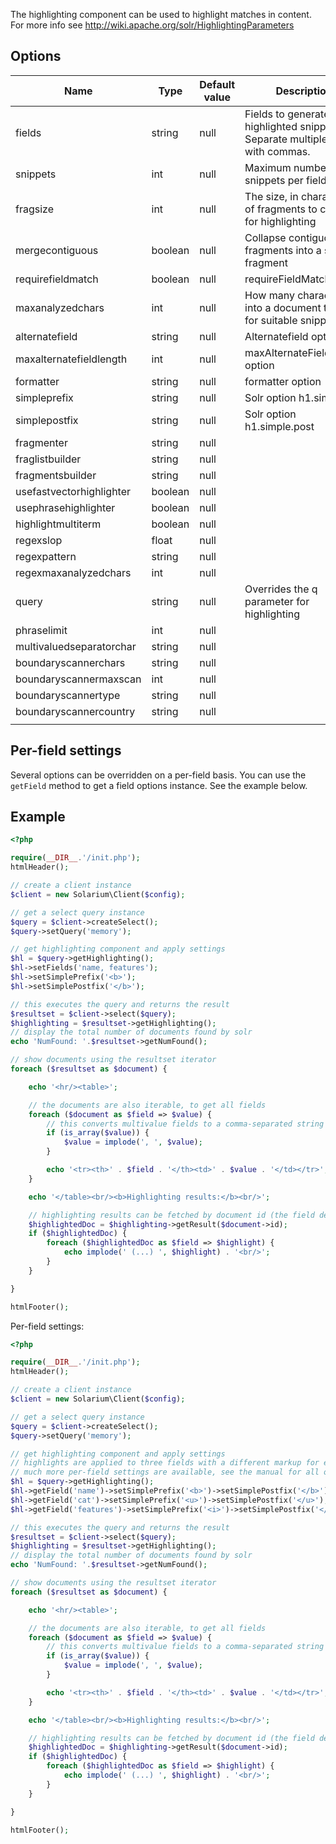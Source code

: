 The highlighting component can be used to highlight matches in content. For more info see <http://wiki.apache.org/solr/HighlightingParameters>

Options
-------

| Name                     | Type    | Default value | Description                                                                        |
|--------------------------|---------|---------------|------------------------------------------------------------------------------------|
| fields                   | string  | null          | Fields to generate highlighted snippets for. Separate multiple fields with commas. |
| snippets                 | int     | null          | Maximum number of snippets per field                                               |
| fragsize                 | int     | null          | The size, in characters, of fragments to consider for highlighting                 |
| mergecontiguous          | boolean | null          | Collapse contiguous fragments into a single fragment                               |
| requirefieldmatch        | boolean | null          | requireFieldMatch option                                                           |
| maxanalyzedchars         | int     | null          | How many characters into a document to look for suitable snippets                  |
| alternatefield           | string  | null          | Alternatefield option                                                              |
| maxalternatefieldlength  | int     | null          | maxAlternateFieldLength option                                                     |
| formatter                | string  | null          | formatter option                                                                   |
| simpleprefix             | string  | null          | Solr option h1.simple.pre                                                          |
| simplepostfix            | string  | null          | Solr option h1.simple.post                                                         |
| fragmenter               | string  | null          |                                                                                    |
| fraglistbuilder          | string  | null          |                                                                                    |
| fragmentsbuilder         | string  | null          |                                                                                    |
| usefastvectorhighlighter | boolean | null          |                                                                                    |
| usephrasehighlighter     | boolean | null          |                                                                                    |
| highlightmultiterm       | boolean | null          |                                                                                    |
| regexslop                | float   | null          |                                                                                    |
| regexpattern             | string  | null          |                                                                                    |
| regexmaxanalyzedchars    | int     | null          |                                                                                    |
| query                    | string  | null          | Overrides the q parameter for highlighting                                         |
| phraselimit              | int     | null          |                                                                                    |
| multivaluedseparatorchar | string  | null          |                                                                                    |
| boundaryscannerchars     | string  | null          |                                                                                    |
| boundaryscannermaxscan   | int     | null          |                                                                                    |
| boundaryscannertype      | string  | null          |                                                                                    |
| boundaryscannercountry   | string  | null          |                                                                                    |
||

Per-field settings
------------------

Several options can be overridden on a per-field basis. You can use the `getField` method to get a field options instance. See the example below.

Example
-------

```php
<?php

require(__DIR__.'/init.php');
htmlHeader();

// create a client instance
$client = new Solarium\Client($config);

// get a select query instance
$query = $client->createSelect();
$query->setQuery('memory');

// get highlighting component and apply settings
$hl = $query->getHighlighting();
$hl->setFields('name, features');
$hl->setSimplePrefix('<b>');
$hl->setSimplePostfix('</b>');

// this executes the query and returns the result
$resultset = $client->select($query);
$highlighting = $resultset->getHighlighting();
// display the total number of documents found by solr
echo 'NumFound: '.$resultset->getNumFound();

// show documents using the resultset iterator
foreach ($resultset as $document) {

    echo '<hr/><table>';

    // the documents are also iterable, to get all fields
    foreach ($document as $field => $value) {
        // this converts multivalue fields to a comma-separated string
        if (is_array($value)) {
            $value = implode(', ', $value);
        }

        echo '<tr><th>' . $field . '</th><td>' . $value . '</td></tr>';
    }

    echo '</table><br/><b>Highlighting results:</b><br/>';

    // highlighting results can be fetched by document id (the field defined as uniquekey in this schema)
    $highlightedDoc = $highlighting->getResult($document->id);
    if ($highlightedDoc) {
        foreach ($highlightedDoc as $field => $highlight) {
            echo implode(' (...) ', $highlight) . '<br/>';
        }
    }

}

htmlFooter();

```

Per-field settings:

```php
<?php

require(__DIR__.'/init.php');
htmlHeader();

// create a client instance
$client = new Solarium\Client($config);

// get a select query instance
$query = $client->createSelect();
$query->setQuery('memory');

// get highlighting component and apply settings
// highlights are applied to three fields with a different markup for each field
// much more per-field settings are available, see the manual for all options
$hl = $query->getHighlighting();
$hl->getField('name')->setSimplePrefix('<b>')->setSimplePostfix('</b>');
$hl->getField('cat')->setSimplePrefix('<u>')->setSimplePostfix('</u>');
$hl->getField('features')->setSimplePrefix('<i>')->setSimplePostfix('</i>');

// this executes the query and returns the result
$resultset = $client->select($query);
$highlighting = $resultset->getHighlighting();
// display the total number of documents found by solr
echo 'NumFound: '.$resultset->getNumFound();

// show documents using the resultset iterator
foreach ($resultset as $document) {

    echo '<hr/><table>';

    // the documents are also iterable, to get all fields
    foreach ($document as $field => $value) {
        // this converts multivalue fields to a comma-separated string
        if (is_array($value)) {
            $value = implode(', ', $value);
        }

        echo '<tr><th>' . $field . '</th><td>' . $value . '</td></tr>';
    }

    echo '</table><br/><b>Highlighting results:</b><br/>';

    // highlighting results can be fetched by document id (the field defined as uniquekey in this schema)
    $highlightedDoc = $highlighting->getResult($document->id);
    if ($highlightedDoc) {
        foreach ($highlightedDoc as $field => $highlight) {
            echo implode(' (...) ', $highlight) . '<br/>';
        }
    }

}

htmlFooter();

```
